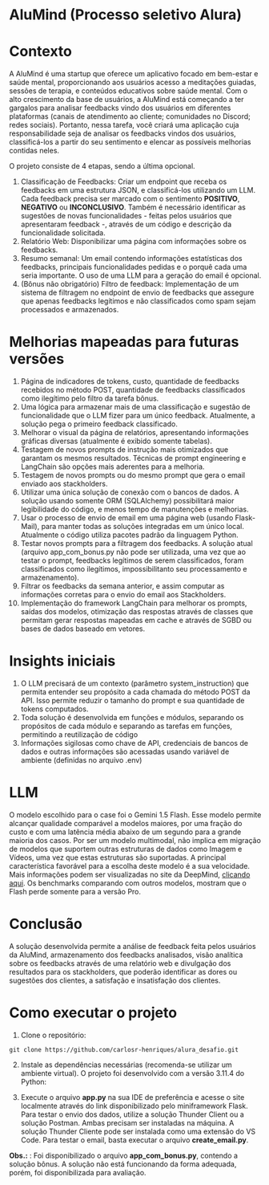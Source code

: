# AluMind (Processo seletivo Alura)

# Contexto

A AluMind é uma startup que oferece um aplicativo focado em bem-estar e saúde mental, proporcionando aos usuários acesso a meditações guiadas, sessões de terapia, e conteúdos educativos sobre saúde mental. Com o alto crescimento da base de usuários, a AluMind está começando a ter gargalos para analisar feedbacks vindo dos usuários em diferentes plataformas (canais de atendimento ao cliente; comunidades no Discord; redes sociais). Portanto, nessa tarefa, você criará uma aplicação cuja responsabilidade seja de analisar os feedbacks vindos dos usuários, classificá-los a partir do seu sentimento e elencar as possíveis melhorias contidas neles.

O projeto consiste de 4 etapas, sendo a última opcional.  

1. Classificação de Feedbacks: Criar um endpoint que receba os feedbacks em uma estrutura JSON, e classificá-los utilizando um LLM. Cada feedback precisa ser marcado com o sentimento **POSITIVO**, **NEGATIVO** ou **INCONCLUSIVO**. Também é necessário identificar as sugestões de novas funcionalidades - feitas pelos usuários que apresentaram feedback -, através de um código e descrição da funcionalidade solicitada.  
2. Relatório Web: Disponibilizar uma página com informações sobre os feedbacks.  
3. Resumo semanal: Um email contendo informações estatísticas dos feedbacks, principais funcionalidades pedidas e o porquê cada uma seria importante. O uso de uma LLM para a geração do email é opcional.
4. (Bônus não obrigatório) Filtro de feedback: Implementação de um sistema de filtragem no endpoint de envio de feedbacks que assegure que apenas feedbacks legítimos e não classificados como spam sejam processados e armazenados.

# Melhorias mapeadas para futuras versões

1. Página de indicadores de tokens, custo, quantidade de feedbacks recebidos no método POST, quantidade de feedbacks classificados como ilegítimo pelo filtro da tarefa bônus.  
2. Uma lógica para armazenar mais de uma classificação e sugestão de funcionalidade que o LLM fizer para um único feedback. Atualmente, a solução pega o primeiro feedback classificado.  
3. Melhorar o visual da página de relatórios, apresentando informações gráficas diversas (atualmente é exibido somente tabelas).  
4. Testagem de novos prompts de instrução mais otimizados que garantam os mesmos resultados. Técnicas de prompt engineering e LangChain são opções mais aderentes para a melhoria.  
5. Testagem de novos prompts ou do mesmo prompt que gera o email enviado aos stackholders.
6. Utilizar uma única solução de conexão com o bancos de dados. A solução usando somente ORM (SQLAlchemy) possibilitará maior legibilidade do código, e menos tempo de manutenções e melhorias.  
7. Usar o processo de envio de email em uma página web (usando Flask-Mail), para manter todas as soluções integradas em um único local. Atualmente o código utiliza pacotes padrão da linguagem Python.
8. Testar novos prompts para a filtragem dos feedbacks. A solução atual (arquivo app_com_bonus.py não pode ser utilizada, uma vez que ao testar o prompt, feedbacks legítimos de serem classificados, foram classificados como ilegítimos, impossibilitanto seu processamento e armazenamento).
9. Filtrar os feedbacks da semana anterior, e assim computar as informações corretas para o envio do email aos Stackholders.
10. Implementação do framework LangChain para melhorar os prompts, saídas dos modelos, otimização das respostas através de classes que permitam gerar respostas mapeadas em cache e através de SGBD ou bases de dados baseado em vetores.  

# Insights iniciais

1. O LLM precisará de um contexto (parâmetro system_instruction) que permita entender seu propósito a cada chamada do método POST da API. Isso permite reduzir o tamanho do prompt e sua quantidade de tokens computados.
2. Toda solução é desenvolvida em funções e módulos, separando os propósitos de cada módulo e separando as tarefas em funções, permitindo a reutilização de código
3. Informações sigilosas como chave de API, credenciais de bancos de dados e outras informações são acessadas usando variável de ambiente (definidas no arquivo .env)

# LLM

O modelo escolhido para o case foi o Gemini 1.5 Flash. Esse modelo permite alcançar qualidade comparável a modelos maiores, por uma fração do custo e com uma latência média abaixo de um segundo para a grande maioria dos casos. Por ser um modelo multimodal, não implica em migração de modelos que suportem outras estruturas de dados como Imagem e Vídeos, uma vez que estas estruturas são suportadas. A principal característica favorável para a escolha deste modelo é a sua velocidade. Mais informações podem ser visualizadas no site da DeepMind, [clicando aqui](https://deepmind.google/technologies/gemini/flash/?hl=pt-br). Os benchmarks comparando com outros modelos, mostram que o Flash perde somente para a versão Pro.

# Conclusão

A solução desenvolvida permite a análise de feedback feita pelos usuários da AluMind, armazenamento dos feedbacks analisados, visão analítica sobre os feedbacks através de uma relatório web e divulgação dos resultados para os stackholders, que poderão identificar as dores ou sugestões dos clientes, a satisfação e insatisfação dos clientes.

# Como executar o projeto

1. Clone o repositório:

```
git clone https://github.com/carlosr-henriques/alura_desafio.git
```

2. Instale as dependências necessárias (recomenda-se utilizar um ambiente virtual). O projeto foi desenvolvido com a versão 3.11.4 do Python:

3. Execute o arquivo **app.py** na sua IDE de preferência e acesse o site localmente através do link disponibilizado pelo miniframework Flask. Para testar o envio dos dados, utilize a solução Thunder Client ou a solução Postman. Ambas precisam ser instaladas na máquina. A solução Thunder Cliente pode ser instalada como uma extensão do VS Code. Para testar o email, basta executar o arquivo **create_email.py**.

**Obs.:** : Foi disponibilizado o arquivo **app_com_bonus.py**, contendo a solução bônus. A solução não está funcionando da forma adequada, porém, foi disponibilizada para avaliação.

   
